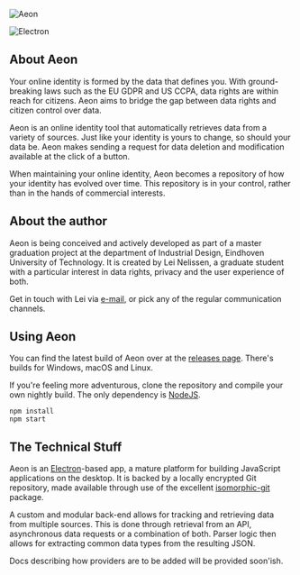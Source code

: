 ![Aeon](https://raw.githubusercontent.com/leinelissen/aeon/master/src/app/assets/aeon-logo.svg)

![Electron](https://github.com/leinelissen/aeon/workflows/Electron/badge.svg)

## About Aeon
Your online identity is formed by the data that defines you. With ground-breaking laws such as the EU GDPR and US CCPA, data rights are within reach for citizens. Aeon aims to bridge the gap between data rights and citizen control over data.

Aeon is an online identity tool that automatically retrieves data from a variety of sources. Just like your identity is yours to change, so should your data be. Aeon makes sending a request for data deletion and modification available at the click of a button.

When maintaining your online identity, Aeon becomes a repository of how your identity has evolved over time. This repository is in your control, rather than in the hands of commercial interests.

## About the author
Aeon is being conceived and actively developed as part of a master graduation project at the department of Industrial Design, Eindhoven University of Technology. It is created by Lei Nelissen, a graduate student with a particular interest in data rights, privacy and the user experience of both. 

Get in touch with Lei via [e-mail](mailto:l.g.m.nelissen@student.tue.nl), or pick any of the regular communication channels.

## Using Aeon
You can find the latest build of Aeon over at the [releases page](https://github.com/leinelissen/aeon/releases). There's builds for Windows, macOS and Linux. 

If you're feeling more adventurous, clone the repository and compile your own nightly build. The only dependency is [NodeJS](https://nodejs.org/en/download/package-manager/).
```
npm install
npm start
```

## The Technical Stuff
Aeon is an [Electron](https://www.electronjs.org/)-based app, a mature platform for building JavaScript applications on the desktop. It is backed by a locally encrypted Git repository, made available through use of the excellent [isomorphic-git](https://isomorphic-git.org/) package.

A custom and modular back-end allows for tracking and retrieving data from multiple sources. This is done through retrieval from an API, asynchronous data requests or a combination of both. Parser logic then allows for extracting common data types from the resulting JSON. 

Docs describing how providers are to be added will be provided soon'ish.